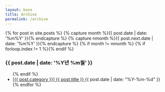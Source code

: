 ```yaml
---
layout: base
title: Archive
permalink: /archive
---
```


<!-- from http://www.mitsake.net/2012/04/archives-in-jekyll/ -->

{% for post in site.posts %}
  {% capture month %}{{ post.date | date: '%m%Y' }}{% endcapture %}
  {% capture nmonth %}{{ post.next.date | date: '%m%Y' }}{% endcapture %}
  {% if month != nmonth %}
  {% if forloop.index != 1 %}</ul>{% endif %}
  <h3>{{ post.date | date: '%Y년 %m월' }}</h3><ul>
  {% endif %}
  <li>
    <a href="{{ post.url }}">
      [{{ post.category }}] {{ post.title }}
    </a>
    <span class="date">{{ post.date | date: "%Y-%m-%d" }}</span>
  </li>
{% endfor %}
